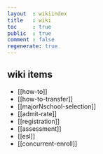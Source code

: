 ```yaml
---
layout  : wikiindex
title   : wiki
toc     : true
public  : true
comment : false
regenerate: true
---
```


## wiki items


* [[how-to]]
* [[how-to-transfer]]
* [[majorNschool-selection]]
* [[admit-rate]]
* [[registration]]
* [[assessment]]
* [[esl]]
* [[concurrent-enroll]]


